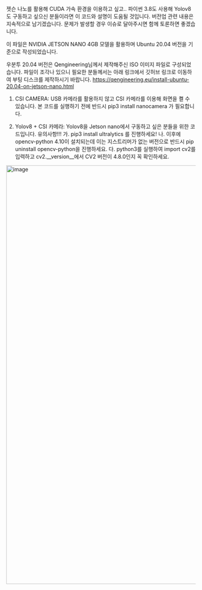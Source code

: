젯슨 나노를 활용해 CUDA 가속 환경을 이용하고 싶고.. 파이썬 3.8도 사용해 Yolov8도 구동하고 싶으신 분들이라면 이 코드와 설명이 도움될 것입니다.
버전업 관련 내용은 지속적으로 남기겠습니다.
문제가 발생할 경우 이슈로 달아주시면 함께 토론하면 좋겠습니다.

이 파일은 NVIDIA JETSON NANO 4GB 모델을 활용하며 Ubuntu 20.04 버전을 기준으로 작성되었습니다.

우분투 20.04 버전은 Qengineering님께서 제작해주신 ISO 이미지 파일로 구성되었습니다.
파일이 조각나 있으니 필요한 분들께서는 아래 링크에서 깃허브 링크로 이동하여 부팅 디스크를 제작하시기 바랍니다.
https://qengineering.eu/install-ubuntu-20.04-on-jetson-nano.html

1. CSI CAMERA: USB 카메라를 활용하지 않고 CSI 카메라를 이용해 화면을 켤 수 있습니다.
   본 코드를 실행하기 전에 반드시 pip3 install nanocamera 가 필요합니다.

2. Yolov8 + CSI 카메라: Yolov8을 Jetson nano에서 구동하고 싶은 분들을 위한 코드입니다.
   유의사항!!!
     가. pip3 install ultralytics 를 진행하세요!
     나. 이후에 opencv-python 4.10이 설치되는데 이는 지스트리머가 없는 버전으로 반드시 pip uninstall opencv-python을 진행하세요.
     다. python3를 실행하여 import cv2를 입력하고 cv2.__version__에서 CV2 버전이 4.8.0인지 꼭 확인하세요.
<img width="1114" alt="image" src="https://github.com/user-attachments/assets/799745f0-f3db-4f70-83f7-dc58d55a3ce8">
